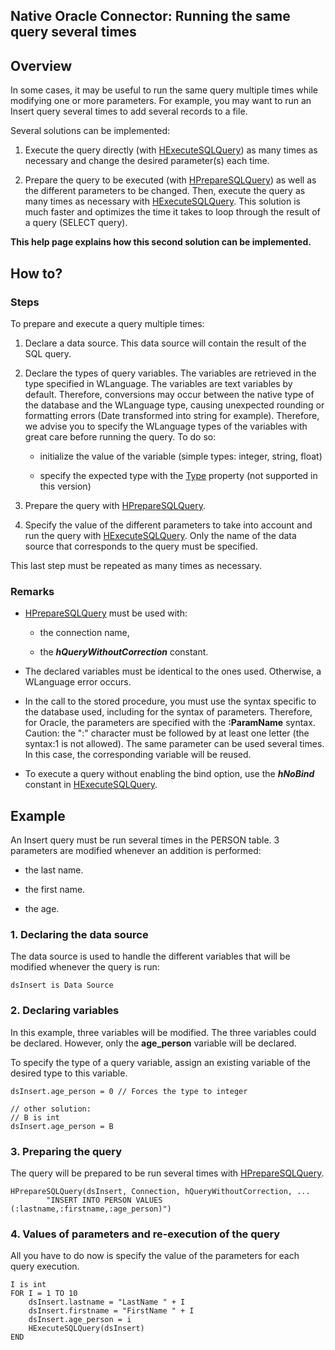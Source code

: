 
## Native Oracle Connector: Running the same query several times
			



<a name="NOTE1"></a>
<a name="NOTE1_1"></a>


## Overview
<a name="overview_ELTTEXTE000182"></a>
In some cases, it may be useful to run the same query multiple times while modifying one or more parameters. For example, you may want to run an Insert query several times to add several records to a file.

Several solutions can be implemented: 

1. Execute the query directly (with [HExecuteSQLQuery](../WDLang4/3044084.md)) as many times as necessary and change the desired parameter(s) each time.

2. Prepare the query to be executed (with [HPrepareSQLQuery](../WDLang4/3044119.md)) as well as the different parameters to be changed. Then, execute the query as many times as necessary with [HExecuteSQLQuery](../WDLang4/3044084.md). This solution is much faster and optimizes the time it takes to loop through the result of a query (SELECT query).




**This help page explains how this second solution can be implemented.**

<a name="NOTE2"></a>
<a name="NOTE2_1"></a>


## How to?
<a name="how_ELTTEXTE000206"></a>


### Steps
<a name="steps_ELTPARAGRAPHE000034"></a>

To prepare and execute a query multiple times:

1. Declare a data source. This data source will contain the result of the SQL query.

2. Declare the types of query variables.
	The variables are retrieved in the type specified in WLanguage. The variables are text variables by default.
	Therefore, conversions may occur between the native type of the database and the WLanguage type, causing unexpected rounding or formatting errors (Date transformed into string for example).
	Therefore, we advise you to specify the WLanguage types of the variables with great care before running the query. To do so:

	- initialize the value of the variable (simple types: integer, string, float)

	- specify the expected type with the [Type](../Proprietes/2510131.md) property (not supported in this version)




3. Prepare the query with [HPrepareSQLQuery](../WDLang4/3044119.md).

4. Specify the value of the different parameters to take into account and run the query with [HExecuteSQLQuery](../WDLang4/3044084.md). Only the name of the data source that corresponds to the query must be specified.




This last step must be repeated as many times as necessary.
<a name="NOTE2_2"></a>


### Remarks
<a name="remarks_ELTPARAGRAPHE000066"></a>

- [HPrepareSQLQuery](../WDLang4/3044119.md) must be used with:

	- the connection name,

	- the ***hQueryWithoutCorrection*** constant.  




- The declared variables must be identical to the ones used. Otherwise, a WLanguage error occurs.

- In the call to the stored procedure, you must use the syntax specific to the database used, including for the syntax of parameters. Therefore, for Oracle, the parameters are specified with the **:ParamName** syntax.
	Caution: the ":" character must be followed by at least one letter (the syntax:1 is not allowed). 
	The same parameter can be used several times. In this case, the corresponding variable will be reused.

- To execute a query without enabling the bind option, use the ***hNoBind*** constant in [HExecuteSQLQuery](../WDLang4/3044084.md).  




<a name="NOTE3"></a>
<a name="NOTE3_1"></a>


## Example
<a name="example_ELTTEXTE000236"></a>
An Insert query must be run several times in the PERSON table. 3 parameters are modified whenever an addition is performed:

- the last name. 

- the first name.

- the age.



<a name="NOTE3_2"></a>


### 1. Declaring the data source
<a name="1_declaring_the_data_source_ELTPARAGRAPHE000099"></a>

The data source is used to handle the different variables that will be modified whenever the query is run:


```wl
dsInsert is Data Source
```

<a name="NOTE3_3"></a>


### 2. Declaring variables
<a name="2_declaring_variables_ELTPARAGRAPHE000108"></a>

In this example, three variables will be modified. The three variables could be declared. However, only the **age_person** variable will be declared.

To specify the type of a query variable, assign an existing variable of the desired type to this variable.


```wl
dsInsert.age_person = 0 // Forces the type to integer
 
// other solution:
// B is int
dsInsert.age_person = B
```

<a name="NOTE3_4"></a>


### 3. Preparing the query
<a name="3_preparing_the_query_ELTPARAGRAPHE000119"></a>

The query will be prepared to be run several times with [HPrepareSQLQuery](../WDLang4/3044119.md).


```wl
HPrepareSQLQuery(dsInsert, Connection, hQueryWithoutCorrection, ...
		"INSERT INTO PERSON VALUES (:lastname,:firstname,:age_person)")
```

<a name="NOTE3_5"></a>


### 4. Values of parameters and re-execution of the query
<a name="4_values_parameters_and_reexecution_the_query_ELTPARAGRAPHE000131"></a>

All you have to do now is specify the value of the parameters for each query execution.


```wl
I is int
FOR I = 1 TO 10
	dsInsert.lastname = "LastName " + I
	dsInsert.firstname = "FirstName " + I
	dsInsert.age_person = i
	HExecuteSQLQuery(dsInsert)
END
```



